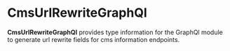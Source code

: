 # CmsUrlRewriteGraphQl

**CmsUrlRewriteGraphQl** provides type information for the GraphQl module
to generate url rewrite fields for cms information endpoints.
